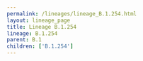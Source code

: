 ```yaml
---
permalink: /lineages/lineage_B.1.254.html
layout: lineage_page
title: Lineage B.1.254
lineage: B.1.254
parent: B.1
children: ['B.1.254']
---
```

